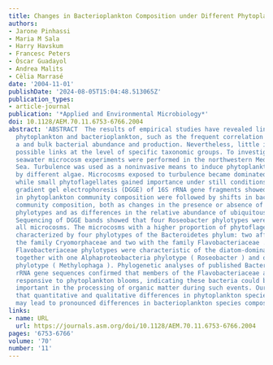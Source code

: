 ```yaml
---
title: Changes in Bacterioplankton Composition under Different Phytoplankton Regimens
authors:
- Jarone Pinhassi
- Maria M Sala
- Harry Havskum
- Francesc Peters
- Òscar Guadayol
- Andrea Malits
- Cèlia Marrasé
date: '2004-11-01'
publishDate: '2024-08-05T15:04:48.513065Z'
publication_types:
- article-journal
publication: '*Applied and Environmental Microbiology*'
doi: 10.1128/AEM.70.11.6753-6766.2004
abstract: 'ABSTRACT  The results of empirical studies have revealed links between
  phytoplankton and bacterioplankton, such as the frequent correlation between chlorophyll
  a and bulk bacterial abundance and production. Nevertheless, little is known about
  possible links at the level of specific taxonomic groups. To investigate this issue,
  seawater microcosm experiments were performed in the northwestern Mediterranean
  Sea. Turbulence was used as a noninvasive means to induce phytoplankton blooms dominated
  by different algae. Microcosms exposed to turbulence became dominated by diatoms,
  while small phytoflagellates gained importance under still conditions. Denaturing
  gradient gel electrophoresis (DGGE) of 16S rRNA gene fragments showed that changes
  in phytoplankton community composition were followed by shifts in bacterioplankton
  community composition, both as changes in the presence or absence of distinct bacterial
  phylotypes and as differences in the relative abundance of ubiquitous phylotypes.
  Sequencing of DGGE bands showed that four Roseobacter phylotypes were present in
  all microcosms. The microcosms with a higher proportion of phytoflagellates were
  characterized by four phylotypes of the Bacteroidetes phylum: two affiliated with
  the family Cryomorphaceae and two with the family Flavobacteriaceae . Two other
  Flavobacteriaceae phylotypes were characteristic of the diatom-dominated microcosms,
  together with one Alphaproteobacteria phylotype ( Roseobacter ) and one Gammaproteobacteria
  phylotype ( Methylophaga ). Phylogenetic analyses of published Bacteroidetes 16S
  rRNA gene sequences confirmed that members of the Flavobacteriaceae are remarkably
  responsive to phytoplankton blooms, indicating these bacteria could be particularly
  important in the processing of organic matter during such events. Our data suggest
  that quantitative and qualitative differences in phytoplankton species composition
  may lead to pronounced differences in bacterioplankton species composition.'
links:
- name: URL
  url: https://journals.asm.org/doi/10.1128/AEM.70.11.6753-6766.2004
pages: '6753-6766'
volume: '70'
number: '11'
---
```


